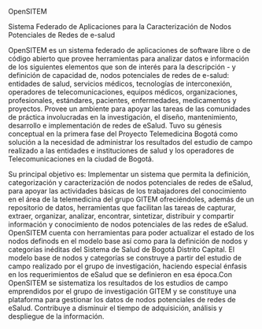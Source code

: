 OpenSITEM

Sistema Federado de Aplicaciones para la Caracterización de Nodos Potenciales de Redes de e-salud

OpenSITEM es un sistema federado de aplicaciones de software libre o de código abierto que provee herramientas para analizar datos e información de los siguientes elementos que son de interés para la descripción - y definición de capacidad de, nodos potenciales de redes de e-salud: entidades de salud, servicios médicos, tecnologías de interconexión, operadores de telecomunicaciones, equipos médicos, organizaciones, profesionales, estándares, pacientes, enfermedades, medicamentos y proyectos. Provee un ambiente para apoyar las tareas de las comunidades de práctica involucradas en la investigación, el diseño, mantenimiento, desarrollo e implementación de redes de eSalud. Tuvo su génesis conceptual en la primera fase del Proyecto Telemedicina Bogotá como solución a la necesidad de administrar los resultados del estudio de campo realizado a las entidades e instituciones de salud y los operadores de Telecomunicaciones en la ciudad de Bogotá.

Su principal objetivo es: Implementar un sistema que permita la definición, categorización y caracterización de nodos potenciales de redes de eSalud, para apoyar las actividades básicas de los trabajadores del conocimiento en el área de la telemedicina del grupo GITEM ofreciéndoles, además de un repositorio de datos, herramientas que facilitan las tareas de capturar, extraer, organizar, analizar, encontrar, sintetizar, distribuir y compartir información y conocimiento de nodos potenciales de las redes de eSalud. OpenSITEM cuenta con herramientas para poder  actualizar el estado de los nodos definods en el modelo base así como para la definición de nodos y categorías inéditas del Sistema de Salud de Bogotá Distrito Capital. El modelo base de nodos y categorías se construye a partir del estudio de campo realizado por el grupo de investigación, haciendo especial énfasis en los requerimientos de eSalud que se definieron en esa época.Con OpenSITEM se sistematiza los resultados de los estudios de campo emprendidos por el grupo de investigación GITEM y se constituye una plataforma para gestionar los datos de nodos potenciales de redes de eSalud. Contribuye a disminuir el tiempo de adquisición, análisis y despliegue de la información.  
